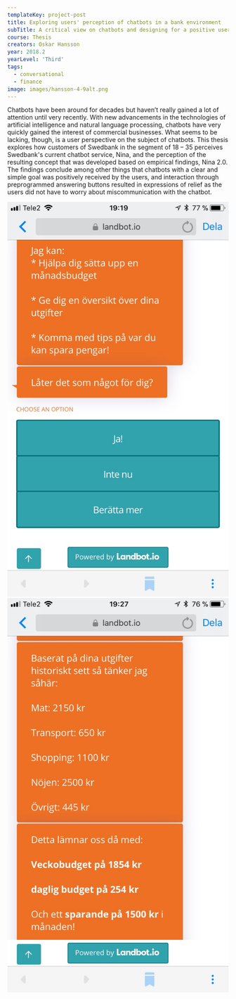 ```yaml
---
templateKey: project-post
title: Exploring users' perception of chatbots in a bank environment
subTitle: A critical view on chatbots and designing for a positive user experience
course: Thesis
creators: Oskar Hansson
year: 2018.2
yearLevel: 'Third'
tags:
  - conversational
  - finance
image: images/hansson-4-9alt.png
---
```


Chatbots have been around for decades but haven’t really gained a lot of attention until very recently. With new advancements in the technologies of artificial intelligence and natural language processing, chatbots have very quickly gained the interest of commercial businesses. What seems to be lacking, though, is a user perspective on the subject of chatbots. This thesis explores how customers of Swedbank in the segment of 18 – 35 perceives Swedbank's current chatbot service, Nina, and the perception of the resulting concept that was developed based on empirical findings, Nina 2.0. The findings conclude among other things that chatbots with a clear and simple goal was positively received by the users, and interaction through preprogrammed answering buttons resulted in expressions of relief as the users did not have to worry about miscommunication with the chatbot.

<ImageSet>

![Interacting with the chatbot](images/hansson-1.jpg 'Interacting with the chatbot')
![Budget advice](images/hansson-2.jpg 'Budget advice')

</ImageSet>
